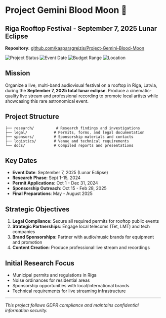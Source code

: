 # Project Gemini Blood Moon 🌙
## Riga Rooftop Festival - September 7, 2025 Lunar Eclipse

**Repository:** [github.com/kasparsgreizis/Project-Gemini-Blood-Moon](https://github.com/kasparsgreizis/Project-Gemini-Blood-Moon)

![Project Status](https://img.shields.io/badge/Status-Strategic%20Research-blue)
![Event Date](https://img.shields.io/badge/Event%20Date-Sep%207%202025-red)
![Budget Range](https://img.shields.io/badge/Budget-€93k--180k-green)
![Location](https://img.shields.io/badge/Location-Riga%20Latvia-orange)

## Mission
Organize a live, multi-band audiovisual festival on a rooftop in Riga, Latvia, during the **September 7, 2025 total lunar eclipse**. Produce a cinematic-quality live stream and professional recording to promote local artists while showcasing this rare astronomical event.

## Project Structure
```
├── research/          # Research findings and investigations
├── legal/            # Permits, forms, and legal documentation
├── sponsors/         # Sponsorship materials and contacts
├── logistics/        # Venue and technical requirements
└── docs/             # Compiled reports and presentations
```

## Key Dates
- **Event Date**: September 7, 2025 (Lunar Eclipse)
- **Research Phase**: Sept 1-15, 2024
- **Permit Applications**: Oct 1 - Dec 31, 2024
- **Sponsorship Outreach**: Oct 15 - Feb 28, 2025
- **Final Preparations**: May - August 2025

## Strategic Objectives
1. **Legal Compliance**: Secure all required permits for rooftop public events
2. **Strategic Partnerships**: Engage local telecoms (Tet, LMT) and tech companies
3. **Brand Sponsorships**: Partner with audio/music brands for equipment and promotion
4. **Content Creation**: Produce professional live stream and recordings

## Initial Research Focus
- Municipal permits and regulations in Riga
- Noise ordinances for residential areas
- Sponsorship opportunities with local/international brands
- Technical requirements for live streaming infrastructure

---
*This project follows GDPR compliance and maintains confidential information security.*
